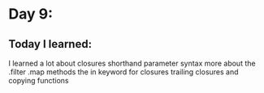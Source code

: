# Day 9:

## Today I learned:

I learned a lot about closures
shorthand parameter syntax
more about the .filter .map methods
the in keyword for closures
trailing closures and copying functions